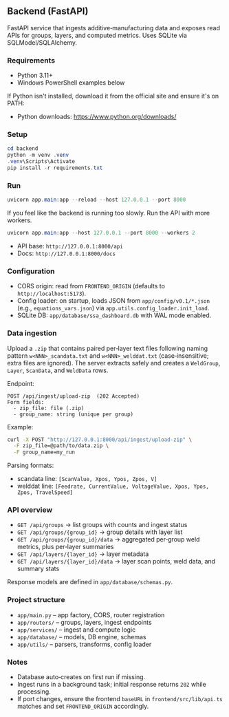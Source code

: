 ## Backend (FastAPI)

FastAPI service that ingests additive‑manufacturing data and exposes read APIs for groups, layers, and computed metrics. Uses SQLite via SQLModel/SQLAlchemy.

### Requirements
- Python 3.11+
- Windows PowerShell examples below

If Python isn't installed, download it from the official site and ensure it's on PATH:

- Python downloads: https://www.python.org/downloads/

### Setup
```powershell
cd backend
python -m venv .venv
.venv\Scripts\Activate
pip install -r requirements.txt
```

### Run
```powershell
uvicorn app.main:app --reload --host 127.0.0.1 --port 8000
```

If you feel like the backend is running too slowly. Run the API with more workers.
```powershell
uvicorn app.main:app --host 127.0.0.1 --port 8000 --workers 2
```

- API base: `http://127.0.0.1:8000/api`
- Docs: `http://127.0.0.1:8000/docs`

### Configuration
- CORS origin: read from `FRONTEND_ORIGIN` (defaults to `http://localhost:5173`).
- Config loader: on startup, loads JSON from `app/config/v0.1/*.json` (e.g., `equations_vars.json`) via `app.utils.config_loader.init_load`.
- SQLite DB: `app/database/ssa_dashboard.db` with WAL mode enabled.

### Data ingestion
Upload a `.zip` that contains paired per‑layer text files following naming pattern `w<NNN>_scandata.txt` and `w<NNN>_welddat.txt` (case‑insensitive; extra files are ignored). The server extracts safely and creates a `WeldGroup`, `Layer`, `ScanData`, and `WeldData` rows.

Endpoint:
```http
POST /api/ingest/upload-zip  (202 Accepted)
Form fields:
  - zip_file: file (.zip)
  - group_name: string (unique per group)
```

Example:
```bash
curl -X POST "http://127.0.0.1:8000/api/ingest/upload-zip" \
  -F zip_file=@path/to/data.zip \
  -F group_name=my_run
```

Parsing formats:
- scandata line: `[ScanValue, Xpos, Ypos, Zpos, V]`
- welddat line: `[Feedrate, CurrentValue, VoltageValue, Xpos, Ypos, Zpos, TravelSpeed]`

### API overview
- `GET /api/groups` → list groups with counts and ingest status
- `GET /api/groups/{group_id}` → group details with layer list
- `GET /api/groups/{group_id}/data` → aggregated per‑group weld metrics, plus per‑layer summaries
- `GET /api/layers/{layer_id}` → layer metadata
- `GET /api/layers/{layer_id}/data` → layer scan points, weld data, and summary stats

Response models are defined in `app/database/schemas.py`.

### Project structure
- `app/main.py` – app factory, CORS, router registration
- `app/routers/` – groups, layers, ingest endpoints
- `app/services/` – ingest and compute logic
- `app/database/` – models, DB engine, schemas
- `app/utils/` – parsers, transforms, config loader

### Notes
- Database auto‑creates on first run if missing.
- Ingest runs in a background task; initial response returns `202` while processing.
- If port changes, ensure the frontend `baseURL` in `frontend/src/lib/api.ts` matches and set `FRONTEND_ORIGIN` accordingly.


